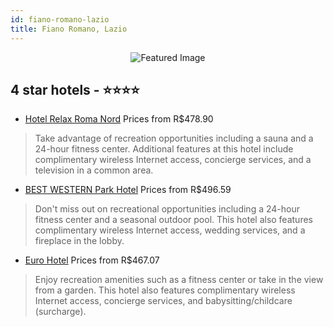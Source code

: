 ```yaml
---
id: fiano-romano-lazio
title: Fiano Romano, Lazio
---
```


<center><img src="https://i.travelapi.com/hotels/5000000/4110000/4102900/4102816/d0f47be9_z.jpg" alt="Featured Image" /></center>


##  4 star hotels - ⭐️⭐️⭐️⭐️

-    [Hotel Relax Roma Nord](https://us.hurb.com/hotels/fiano-romano/hotel-relax-roma-nord-JNP-JP153693?cmp=18055) Prices from R$478.90
   > Take advantage of recreation opportunities including a sauna and a 24-hour fitness center. Additional features at this hotel include complimentary wireless Internet access, concierge services, and a television in a common area.
-    [BEST WESTERN Park Hotel](https://us.hurb.com/hotels/fiano-romano/best-western-park-hotel-JNP-JP149381?cmp=18055) Prices from R$496.59
   > Don't miss out on recreational opportunities including a 24-hour fitness center and a seasonal outdoor pool. This hotel also features complimentary wireless Internet access, wedding services, and a fireplace in the lobby.
-    [Euro Hotel](https://us.hurb.com/hotels/fiano-romano/euro-hotel-JNP-JP279308?cmp=18055) Prices from R$467.07
   > Enjoy recreation amenities such as a fitness center or take in the view from a garden. This hotel also features complimentary wireless Internet access, concierge services, and babysitting/childcare (surcharge).
